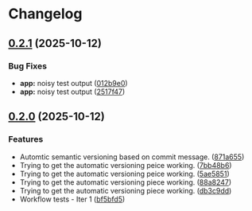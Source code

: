 # Changelog

## [0.2.1](https://github.com/nblakely731/reimagined-fishstick-app/compare/v0.2.0...v0.2.1) (2025-10-12)


### Bug Fixes

* **app:** noisy test output ([012b9e0](https://github.com/nblakely731/reimagined-fishstick-app/commit/012b9e055fd7ecc434da87b31a5b0140fa3eaac3))
* **app:** noisy test output ([2517f47](https://github.com/nblakely731/reimagined-fishstick-app/commit/2517f4726b90b286b9a781a1fd41bd2047edcd28))

## [0.2.0](https://github.com/nblakely731/reimagined-fishstick-app/compare/v0.1.0...v0.2.0) (2025-10-12)


### Features

* Automtic semantic versioning based on commit message. ([871a655](https://github.com/nblakely731/reimagined-fishstick-app/commit/871a65555916cfebc9a3ed8ac2efeb7cdd85ebfd))
* Trying to get the automatic versioning peice working. ([7bb48b6](https://github.com/nblakely731/reimagined-fishstick-app/commit/7bb48b66e684de92463097026de5d53f3c02ec54))
* Trying to get the automatic versioning peice working. ([5ae5851](https://github.com/nblakely731/reimagined-fishstick-app/commit/5ae58511e6a502a98d20d00b17a1f67b7c3f6504))
* Trying to get the automatic versioning piece working. ([88a8247](https://github.com/nblakely731/reimagined-fishstick-app/commit/88a82476e52af3668bcfb933af7a8c8a629a824c))
* Trying to get the automatic versioning piece working. ([db3c9dd](https://github.com/nblakely731/reimagined-fishstick-app/commit/db3c9dd87cefda09ec86c2102dff34d2ca2a92f9))
* Workflow tests - Iter 1 ([bf5bfd5](https://github.com/nblakely731/reimagined-fishstick-app/commit/bf5bfd5b1ac68a3183c09405feecf67e76ea3865))
